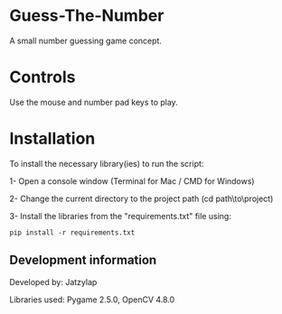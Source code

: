 # Guess-The-Number
A small number guessing game concept.

# Controls
Use the mouse and number pad keys to play.

# Installation
To install the necessary library(ies) to run the script:

1- Open a console window (Terminal for Mac / CMD for Windows)

2- Change the current directory to the project path (cd path\to\project)

3- Install the libraries from the "requirements.txt" file using:

  ```
  pip install -r requirements.txt
  ```


## Development information
Developed by: Jatzylap

Libraries used: Pygame 2.5.0, OpenCV 4.8.0
